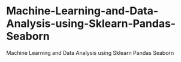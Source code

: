 # Machine-Learning-and-Data-Analysis-using-Sklearn-Pandas-Seaborn
Machine Learning and Data Analysis using Sklearn Pandas Seaborn

